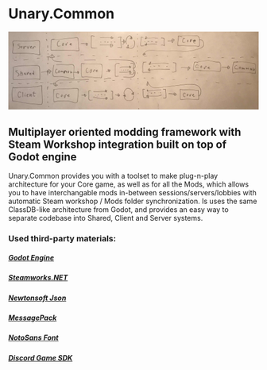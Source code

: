 # Unary.Common
![Common architecture](/Info/Architecture.png)
## Multiplayer oriented modding framework with Steam Workshop integration built on top of Godot engine

Unary.Common provides you with a toolset to make plug-n-play architecture for your
Core game, as well as for all the Mods, which allows you to have interchangable mods in-between
sessions/servers/lobbies with automatic Steam workshop / Mods folder synchronization. Is uses the
same ClassDB-like architecture from Godot, and provides an easy way to separate codebase into 
Shared, Client and Server systems.

### Used third-party materials:
##### [Godot Engine](https://godotengine.org/)
##### [Steamworks.NET](https://steamworks.github.io/)
##### [Newtonsoft Json](https://www.newtonsoft.com/json)
##### [MessagePack](https://github.com/neuecc/MessagePack-CSharp)
##### [NotoSans Font](https://www.google.com/get/noto/)
##### [Discord Game SDK](https://discordapp.com/developers/docs/game-sdk/sdk-starter-guide)
